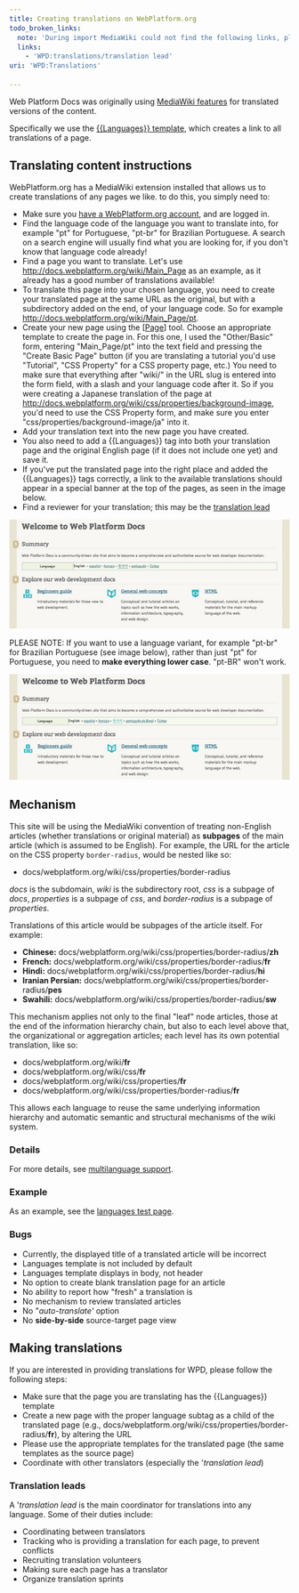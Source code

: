 ```yaml
---
title: Creating translations on WebPlatform.org
todo_broken_links:
  note: 'During import MediaWiki could not find the following links, please fix and adjust this list.'
  links:
    - 'WPD:translations/translation lead'
uri: 'WPD:Translations'

---
```

Web Platform Docs was originally using [MediaWiki features](http://www.mediawiki.org/wiki/Languages) for translated versions of the content.

Specifically we use the [{{Languages}} template](http://www.mediawiki.org/wiki/Template:Languages), which creates a link to all translations of a page.

## <span>Translating content instructions</span>

WebPlatform.org has a MediaWiki extension installed that allows us to create translations of any pages we like. to do this, you simply need to:

-   Make sure you [have a WebPlatform.org account](http://docs.webplatform.org/wiki/WPD:Editors_Guide/step_1_register_for_a_wiki_account), and are logged in.
-   Find the language code of the language you want to translate into, for example "pt" for Portuguese, "pt-br" for Brazilian Portuguese. A search on a search engine will usually find what you are looking for, if you don't know that language code already!
-   Find a page you want to translate. Let's use <http://docs.webplatform.org/wiki/Main_Page> as an example, as it already has a good number of translations available!
-   To translate this page into your chosen language, you need to create your translated page at the same URL as the original, but with a subdirectory added on the end, of your language code. So for example <http://docs.webplatform.org/wiki/Main_Page/pt>.
-   Create your new page using the [[Page](http://docs.webplatform.org/wiki/WPD:New_Page%7CNew)] tool. Choose an appropriate template to create the page in. For this one, I used the "Other/Basic" form, entering "Main\_Page/pt" into the text field and pressing the "Create Basic Page" button (if you are translating a tutorial you'd use "Tutorial", "CSS Property" for a CSS property page, etc.) You need to make sure that everything after "wiki/" in the URL slug is entered into the form field, with a slash and your language code after it. So if you were creating a Japanese translation of the page at <http://docs.webplatform.org/wiki/css/properties/background-image>, you'd need to use the CSS Property form, and make sure you enter "css/properties/background-image/ja" into it.
-   Add your translation text into the new page you have created.
-   You also need to add a {{Languages}} tag into both your translation page and the original English page (if it does not include one yet) and save it.
-   If you've put the translated page into the right place and added the {{Languages}} tags correctly, a link to the available translations should appear in a special banner at the top of the pages, as seen in the image below.
-   Find a reviewer for your translation; this may be the [translation lead](/w/index.php?title=WPD:translations/translation_lead&action=edit&redlink=1)

![A WebPlatform.org page showing that a Portuguese translation is available.](/assets/public/d/d3/translation1.jpg)

PLEASE NOTE: If you want to use a language variant, for example "pt-br" for Brazilian Portuguese (see image below), rather than just "pt" for Portuguese, you need to **make everything lower case**. "pt-BR" won't work.

![A WebPlatform.org page showing that a Brazilian Portuguese translation is available.](/assets/public/a/af/translation2.jpg)

## <span>Mechanism</span>

This site will be using the MediaWiki convention of treating non-English articles (whether translations or original material) as **subpages** of the main article (which is assumed to be English). For example, the URL for the article on the CSS property `border-radius`, would be nested like so:

-   docs/webplatform.org/wiki/css/properties/border-radius

*docs* is the subdomain, *wiki* is the subdirectory root, *css* is a subpage of *docs*, *properties* is a subpage of *css*, and *border-radius* is a subpage of *properties*.

Translations of this article would be subpages of the article itself. For example:

-   **Chinese:** docs/webplatform.org/wiki/css/properties/border-radius/**zh**
-   **French:** docs/webplatform.org/wiki/css/properties/border-radius/**fr**
-   **Hindi:** docs/webplatform.org/wiki/css/properties/border-radius/**hi**
-   **Iranian Persian:** docs/webplatform.org/wiki/css/properties/border-radius/**pes**
-   **Swahili:** docs/webplatform.org/wiki/css/properties/border-radius/**sw**

This mechanism applies not only to the final "leaf" node articles, those at the end of the information hierarchy chain, but also to each level above that, the organizational or aggregation articles; each level has its own potential translation, like so:

-   docs/webplatform.org/wiki/**fr**
-   docs/webplatform.org/wiki/css/**fr**
-   docs/webplatform.org/wiki/css/properties/**fr**
-   docs/webplatform.org/wiki/css/properties/border-radius/**fr**

This allows each language to reuse the same underlying information hierarchy and automatic semantic and structural mechanisms of the wiki system.

### <span>Details</span>

For more details, see [multilanguage support](/WPD:Multilanguage_Support).

### <span>Example</span>

As an example, see the [languages test page](/WPD:Languages).

### <span>Bugs</span>

-   Currently, the displayed title of a translated article will be incorrect
-   Languages template is not included by default
-   Languages template displays in body, not header
-   No option to create blank translation page for an article
-   No ability to report how "fresh" a translation is
-   No mechanism to review translated articles
-   No "*auto-translate'* option
-   No **side-by-side** source-target page view

## <span>Making translations</span>

If you are interested in providing translations for WPD, please follow the following steps:

-   Make sure that the page you are translating has the {{Languages}} template
-   Create a new page with the proper language subtag as a child of the translated page (e.g., docs/webplatform.org/wiki/css/properties/border-radius/**fr**), by altering the URL
-   Please use the appropriate templates for the translated page (the same templates as the source page)
-   Coordinate with other translators (especially the '*translation lead*)

### <span>Translation leads</span>

A '*translation lead* is the main coordinator for translations into any language. Some of their duties include:

-   Coordinating between translators
-   Tracking who is providing a translation for each page, to prevent conflicts
-   Recruiting translation volunteers
-   Making sure each page has a translator
-   Organize translation sprints
